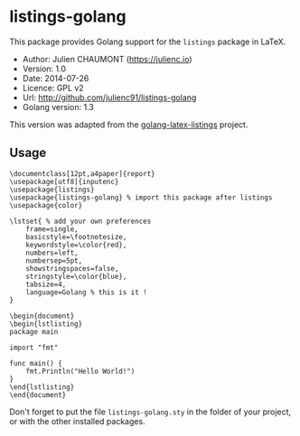listings-golang
===============

This package provides Golang support for the `listings` package in LaTeX.

* Author: Julien CHAUMONT (https://julienc.io)
* Version: 1.0
* Date: 2014-07-26
* Licence: GPL v2
* Url: http://github.com/julienc91/listings-golang
* Golang version: 1.3

This version was adapted from the [golang-latex-listings][1] project.

## Usage

    \documentclass[12pt,a4paper]{report}
    \usepackage[utf8]{inputenc}
    \usepackage{listings}
    \usepackage{listings-golang} % import this package after listings
    \usepackage{color}

    \lstset{ % add your own preferences
        frame=single,
        basicstyle=\footnotesize,
        keywordstyle=\color{red},
        numbers=left,
        numbersep=5pt,
        showstringspaces=false, 
        stringstyle=\color{blue},
        tabsize=4,
        language=Golang % this is it !
    }

    \begin{document}
    \begin{lstlisting}
    package main

    import "fmt"

    func main() {
        fmt.Println("Hello World!")
    }
    \end{lstlisting}
    \end{document}

Don't forget to put the file `listings-golang.sty` in the folder of your project,
or with the other installed packages.


  [1]: https://bitbucket.org/korfuri/golang-latex-listings
